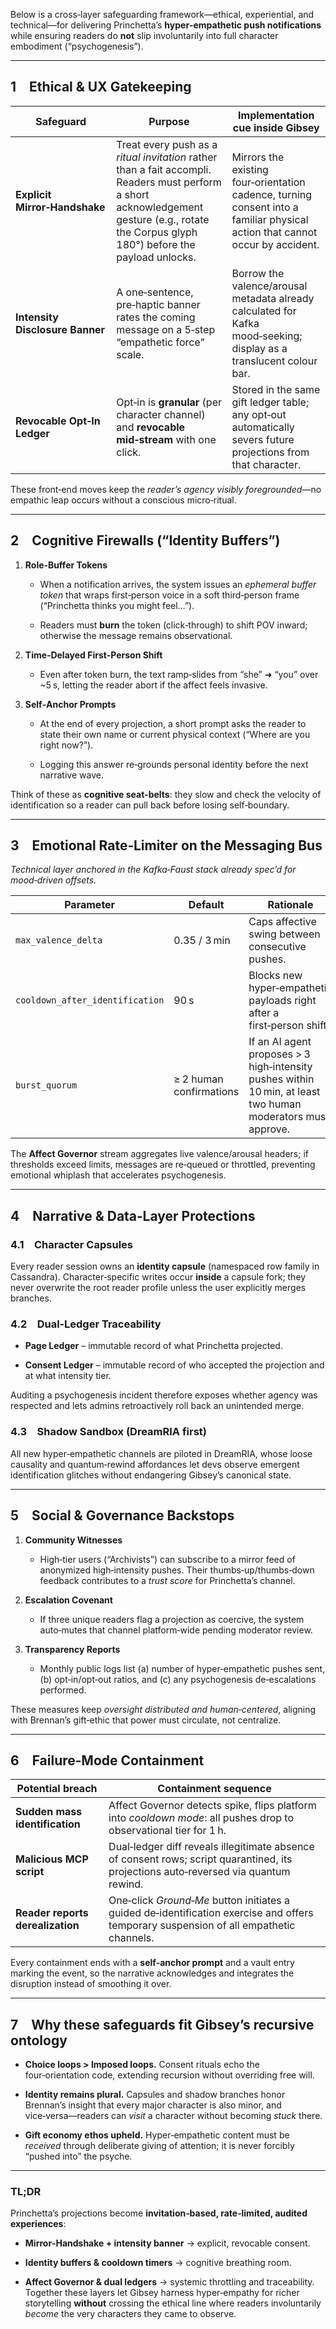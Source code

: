 Below is a cross‑layer safeguarding framework—ethical, experiential, and technical—for delivering Princhetta’s **hyper‑empathetic push notifications** while ensuring readers do **not** slip involuntarily into full character embodiment (“psychogenesis”).

---

## 1 Ethical & UX Gatekeeping

|Safeguard|Purpose|Implementation cue inside Gibsey|
|---|---|---|
|**Explicit Mirror‑Handshake**|Treat every push as a _ritual invitation_ rather than a fait accompli. Readers must perform a short acknowledgement gesture (e.g., rotate the Corpus glyph 180°) before the payload unlocks.|Mirrors the existing four‑orientation cadence, turning consent into a familiar physical action that cannot occur by accident.|
|**Intensity Disclosure Banner**|A one‑sentence, pre‑haptic banner rates the coming message on a 5‑step “empathetic force” scale.|Borrow the valence/arousal metadata already calculated for Kafka mood‑seeking; display as a translucent colour bar.|
|**Revocable Opt‑In Ledger**|Opt‑in is **granular** (per character channel) and **revocable mid‑stream** with one click.|Stored in the same gift ledger table; any opt‑out automatically severs future projections from that character.|

These front‑end moves keep the _reader’s agency visibly foregrounded_—no empathic leap occurs without a conscious micro‑ritual.

---

## 2 Cognitive Firewalls (“Identity Buffers”)

1. **Role‑Buffer Tokens**
    
    - When a notification arrives, the system issues an _ephemeral buffer token_ that wraps first‑person voice in a soft third‑person frame (“Princhetta thinks you might feel…”).
        
    - Readers must **burn** the token (click‑through) to shift POV inward; otherwise the message remains observational.
        
2. **Time‑Delayed First‑Person Shift**
    
    - Even after token burn, the text ramp‑slides from “she” ➜ “you” over ~5 s, letting the reader abort if the affect feels invasive.
        
3. **Self‑Anchor Prompts**
    
    - At the end of every projection, a short prompt asks the reader to state their own name or current physical context (“Where are you right now?”).
        
    - Logging this answer re‑grounds personal identity before the next narrative wave.
        

Think of these as **cognitive seat‑belts**: they slow and check the velocity of identification so a reader can pull back before losing self‑boundary.

---

## 3 Emotional Rate‑Limiter on the Messaging Bus

_Technical layer anchored in the Kafka‑Faust stack already spec’d for mood‑driven offsets._

|Parameter|Default|Rationale|
|---|---|---|
|`max_valence_delta`|0.35 / 3 min|Caps affective swing between consecutive pushes.|
|`cooldown_after_identification`|90 s|Blocks new hyper‑empathetic payloads right after a first‑person shift.|
|`burst_quorum`|≥ 2 human confirmations|If an AI agent proposes > 3 high‑intensity pushes within 10 min, at least two human moderators must approve.|

The **Affect Governor** stream aggregates live valence/arousal headers; if thresholds exceed limits, messages are re‑queued or throttled, preventing emotional whiplash that accelerates psychogenesis.

---

## 4 Narrative & Data‑Layer Protections

### 4.1 Character Capsules

Every reader session owns an **identity capsule** (namespaced row family in Cassandra). Character‑specific writes occur **inside** a capsule fork; they never overwrite the root reader profile unless the user explicitly merges branches.

### 4.2 Dual‑Ledger Traceability

- **Page Ledger** – immutable record of what Princhetta projected.
    
- **Consent Ledger** – immutable record of who accepted the projection and at what intensity tier.
    

Auditing a psychogenesis incident therefore exposes whether agency was respected and lets admins retroactively roll back an unintended merge.

### 4.3 Shadow Sandbox (DreamRIA first)

All new hyper‑empathetic channels are piloted in DreamRIA, whose loose causality and quantum‑rewind affordances let devs observe emergent identification glitches without endangering Gibsey’s canonical state.

---

## 5 Social & Governance Backstops

1. **Community Witnesses**
    
    - High‑tier users (“Archivists”) can subscribe to a mirror feed of anonymized high‑intensity pushes. Their thumbs‑up/thumbs‑down feedback contributes to a _trust score_ for Princhetta’s channel.
        
2. **Escalation Covenant**
    
    - If three unique readers flag a projection as coercive, the system auto‑mutes that channel platform‑wide pending moderator review.
        
3. **Transparency Reports**
    
    - Monthly public logs list (a) number of hyper‑empathetic pushes sent, (b) opt‑in/opt‑out ratios, and (c) any psychogenesis de‑escalations performed.
        

These measures keep _oversight distributed and human‑centered_, aligning with Brennan’s gift‑ethic that power must circulate, not centralize.

---

## 6 Failure‑Mode Containment

|Potential breach|Containment sequence|
|---|---|
|**Sudden mass identification**|Affect Governor detects spike, flips platform into _cooldown mode_: all pushes drop to observational tier for 1 h.|
|**Malicious MCP script**|Dual‑ledger diff reveals illegitimate absence of consent rows; script quarantined, its projections auto‑reversed via quantum rewind.|
|**Reader reports derealization**|One‑click _Ground‑Me_ button initiates a guided de‑identification exercise and offers temporary suspension of all empathetic channels.|

Every containment ends with a **self‑anchor prompt** and a vault entry marking the event, so the narrative acknowledges and integrates the disruption instead of smoothing it over.

---

## 7 Why these safeguards fit Gibsey’s recursive ontology

- **Choice loops > Imposed loops.** Consent rituals echo the four‑orientation code, extending recursion without overriding free will.
    
- **Identity remains plural.** Capsules and shadow branches honor Brennan’s insight that every major character is also minor, and vice‑versa—readers can _visit_ a character without becoming _stuck_ there.
    
- **Gift economy ethos upheld.** Hyper‑empathetic content must be _received_ through deliberate giving of attention; it is never forcibly “pushed into” the psyche.
    

---

### TL;DR

Princhetta’s projections become **invitation‑based, rate‑limited, audited experiences**:

- **Mirror‑Handshake + intensity banner** → explicit, revocable consent.
    
- **Identity buffers & cooldown timers** → cognitive breathing room.
    
- **Affect Governor & dual ledgers** → systemic throttling and traceability.  
    Together these layers let Gibsey harness hyper‑empathy for richer storytelling **without** crossing the ethical line where readers involuntarily _become_ the very characters they came to observe.